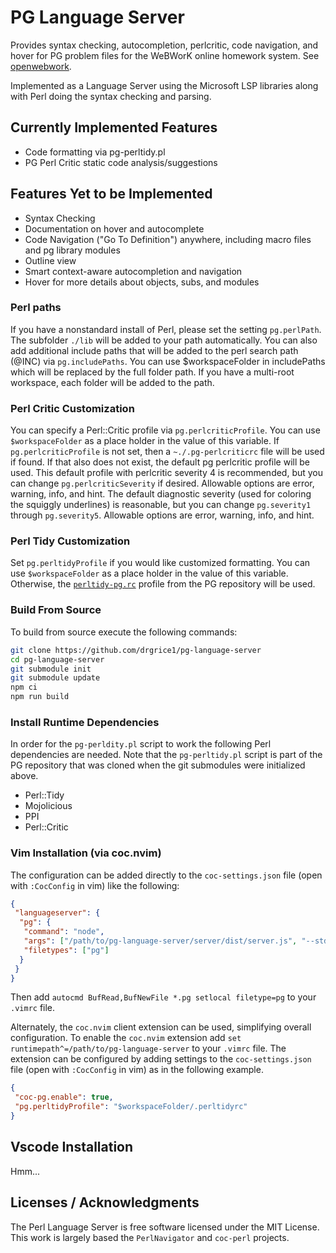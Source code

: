 # PG Language Server

Provides syntax checking, autocompletion, perlcritic, code navigation, and hover for PG problem files for the WeBWorK
online homework system. See [openwebwork](https://github.com/openwebwork).

Implemented as a Language Server using the Microsoft LSP libraries along with Perl doing the syntax checking and
parsing.

## Currently Implemented Features

- Code formatting via pg-perltidy.pl
- PG Perl Critic static code analysis/suggestions

## Features Yet to be Implemented

- Syntax Checking
- Documentation on hover and autocomplete
- Code Navigation ("Go To Definition") anywhere, including macro files and pg library modules
- Outline view
- Smart context-aware autocompletion and navigation
- Hover for more details about objects, subs, and modules

### Perl paths

If you have a nonstandard install of Perl, please set the setting `pg.perlPath`. The subfolder `./lib` will be added to
your path automatically. You can also add additional include paths that will be added to the perl search path (@INC) via
`pg.includePaths`. You can use $workspaceFolder in includePaths which will be replaced by the full folder path. If you
have a multi-root workspace, each folder will be added to the path.

### Perl Critic Customization

You can specify a Perl::Critic profile via `pg.perlcriticProfile`. You can use `$workspaceFolder` as a place holder in
the value of this variable. If `pg.perlcriticProfile` is not set, then a `~./.pg-perlcriticrc` file will be used if
found. If that also does not exist, the default pg perlcritic profile will be used. This default profile with perlcritic
severity 4 is recommended, but you can change `pg.perlcriticSeverity` if desired. Allowable options are error, warning,
info, and hint. The default diagnostic severity (used for coloring the squiggly underlines) is reasonable, but you can
change `pg.severity1` through `pg.severity5`. Allowable options are error, warning, info, and hint.

### Perl Tidy Customization

Set `pg.perltidyProfile` if you would like customized formatting. You can use `$workspaceFolder` as a place holder in
the value of this variable. Otherwise, the
[`perltidy-pg.rc`](https://github.com/openwebwork/pg/blob/main/bin/perltidy-pg.rc) profile from the PG repository will
be used.

### Build From Source

To build from source execute the following commands:

```sh
git clone https://github.com/drgrice1/pg-language-server
cd pg-language-server
git submodule init
git submodule update
npm ci
npm run build
```

### Install Runtime Dependencies

In order for the `pg-perldity.pl` script to work the following Perl dependencies are needed. Note that the
`pg-perltidy.pl` script is part of the PG repository that was cloned when the git submodules were initialized above.

- Perl::Tidy
- Mojolicious
- PPI
- Perl::Critic

### Vim Installation (via coc.nvim)

The configuration can be added directly to the `coc-settings.json` file (open with `:CocConfig` in vim) like the
following:

```json
{
 "languageserver": {
  "pg": {
   "command": "node",
   "args": ["/path/to/pg-language-server/server/dist/server.js", "--stdio"],
   "filetypes": ["pg"]
  }
 }
}
```

Then add `autocmd BufRead,BufNewFile *.pg setlocal filetype=pg` to your `.vimrc` file.

Alternately, the `coc.nvim` client extension can be used, simplifying overall configuration. To enable the `coc.nvim`
extension add `set runtimepath^=/path/to/pg-language-server` to your `.vimrc` file. The extension can be configured by
adding settings to the `coc-settings.json` file (open with `:CocConfig` in vim) as in the following example.

```json
{
 "coc-pg.enable": true,
 "pg.perltidyProfile": "$workspaceFolder/.perltidyrc"
}
```

## Vscode Installation

Hmm...

## Licenses / Acknowledgments

The Perl Language Server is free software licensed under the MIT License. This work is largely based the
`PerlNavigator` and `coc-perl` projects.
